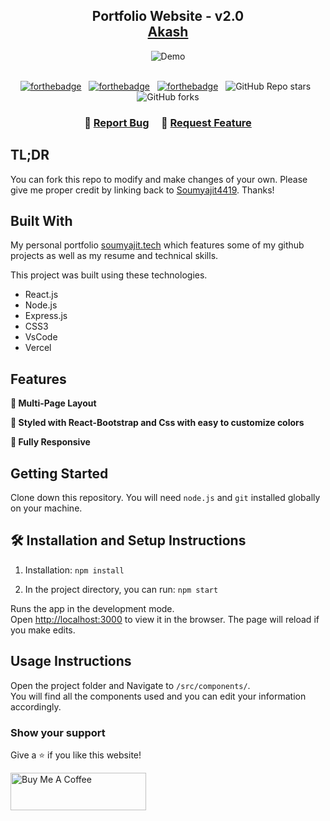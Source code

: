 <h2 align="center">
  Portfolio Website - v2.0<br/>
  <a href="https://Akash.Portfolio/" target="_blank">Akash</a>
</h2>
<div align="center">
  <img alt="Demo" src="./Images/readme-img1.png" />
</div>

<br/>

<center>

[![forthebadge](https://forthebadge.com/images/badges/built-with-love.svg)](https://forthebadge.com) &nbsp;
[![forthebadge](https://forthebadge.com/images/badges/made-with-javascript.svg)](https://forthebadge.com) &nbsp;
[![forthebadge](https://forthebadge.com/images/badges/open-source.svg)](https://forthebadge.com) &nbsp;
![GitHub Repo stars](https://img.shields.io/github/stars/soumyajit4419/Portfolio?color=red&logo=github&style=for-the-badge) &nbsp;
![GitHub forks](https://img.shields.io/github/forks/soumyajit4419/Portfolio?color=red&logo=github&style=for-the-badge)

</center>

<h3 align="center">
    🔹
    <a href="https://github.com/soumyajit4419/Portfolio/issues">Report Bug</a> &nbsp; &nbsp;
    🔹
    <a href="https://github.com/soumyajit4419/Portfolio/issues">Request Feature</a>
</h3>

## TL;DR

You can fork this repo to modify and make changes of your own. Please give me proper credit by linking back to [Soumyajit4419](https://github.com/soumyajit4419/Portfolio). Thanks!

## Built With

My personal portfolio <a href="https://soumyajit.vercel.app/" target="_blank">soumyajit.tech</a> which features some of my github projects as well as my resume and technical skills.<br/>

This project was built using these technologies.

- React.js
- Node.js
- Express.js
- CSS3
- VsCode
- Vercel

## Features

**📖 Multi-Page Layout**

**🎨 Styled with React-Bootstrap and Css with easy to customize colors**

**📱 Fully Responsive**

## Getting Started

Clone down this repository. You will need `node.js` and `git` installed globally on your machine.

## 🛠 Installation and Setup Instructions

1. Installation: `npm install`

2. In the project directory, you can run: `npm start`

Runs the app in the development mode.\
Open [http://localhost:3000](http://localhost:3000) to view it in the browser.
The page will reload if you make edits.

## Usage Instructions

Open the project folder and Navigate to `/src/components/`. <br/>
You will find all the components used and you can edit your information accordingly.

### Show your support

Give a ⭐ if you like this website!

<a href="https://www.buymeacoffee.com/soumyajit4419" target="_blank"><img src="https://cdn.buymeacoffee.com/buttons/v2/default-violet.png" alt="Buy Me A Coffee" height= "60px" width= "217px" ></a>
